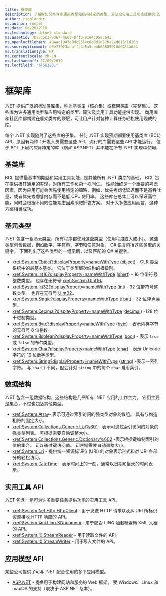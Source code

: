 ```yaml
---
title: 框架库
description: 了解库如何为许多通用类型和应用特定的类型、算法及实用工具功能提供实现。
author: richlander
ms.author: ronpet
ms.date: 06/20/2016
ms.technology: dotnet-standard
ms.assetid: 7b77b6c1-8367-4602-bff3-91e4c05ac643
ms.openlocfilehash: 494ac194fe8dc9554c6e0d1d87ba2ed613d1d16b
ms.sourcegitcommit: d6e27023aeaffc4b5a3cb4b88685018d6284ada4
ms.translationtype: HT
ms.contentlocale: zh-CN
ms.lasthandoff: 07/09/2019
ms.locfileid: "67663231"
---
```

# <a name="framework-libraries"></a>框架库

.NET 提供广泛的标准类库集，称为基类库（核心集）或框架类库（完整集）。 这些库为许多通用类型和应用特定的类型、算法及实用工具功能提供实现。 商用库和社区库都构建在框架类库的顶层，可让用户针对各种计算任务轻松使用现成的库。

每个 .NET 实现随附了这些库的子集。 任何 .NET 实现预期都要使用基类库 (BCL) API，原因有两种：开发人员需要这些 API，流行的库需要这些 API 才能运行。 位于 BCL 上层的应用特定的库（例如 ASP.NET）并不能在所有 .NET 实现中使用。

## <a name="base-class-libraries"></a>基类库

BCL 提供最基本的类型和实用工具功能，是其他所有 .NET 类库的基础。 BCL 旨在提供极其通用的实现，对所有工作负荷一视同仁。 性能始终是一个重要的考虑因素，因为应用可能会优先使用特定的策略，例如，优先考虑低延迟而不是高吞吐量，或者优先考虑低内存而不是低 CPU 使用率。 这些库在总体上可以保证高性能，同时会根据不同的性能考虑因素采取折衷方案。 对于大多数应用而言，这种方案相当成功。

## <a name="primitive-types"></a>基元类型

.NET 包含一组基元类型，所有程序都使用这些类型（使用程度或大或小）。 这些类型包含数据，例如数字、字符串、字节和任意对象。 C# 语言包括这些类型的关键字。 下面列出了这些类型的一组示例，以及匹配的 C# 关键字。

* <xref:System.Object?displayProperty=nameWithType> ([object](../csharp/language-reference/keywords/object.md)) - CLR 类型系统中的最基本基类。 它位于类型层次结构的根级别。
* <xref:System.Int16?displayProperty=nameWithType> ([short](../csharp/language-reference/builtin-types/integral-numeric-types.md)) - 16 位带符号整数类型。 也存在无符号 <xref:System.UInt16>。
* <xref:System.Int32?displayProperty=nameWithType> ([int](../csharp/language-reference/builtin-types/integral-numeric-types.md)) - 32 位带符号整数类型。 也存在无符号 [UInt32](../csharp/language-reference/builtin-types/integral-numeric-types.md)。
* <xref:System.Single?displayProperty=nameWithType> ([float](../csharp/language-reference/builtin-types/floating-point-numeric-types.md)) - 32 位浮点类型。
* <xref:System.Decimal?displayProperty=nameWithType> ([decimal](../csharp/language-reference/builtin-types/floating-point-numeric-types.md)) -128 位十进制类型。
* <xref:System.Byte?displayProperty=nameWithType> ([byte](../csharp/language-reference/builtin-types/integral-numeric-types.md)) - 表示内存字节的无符号 8 位整数。
* <xref:System.Boolean?displayProperty=nameWithType> ([bool](../csharp/language-reference/keywords/bool.md)) - 表示 `true` 或 `false` 的布尔类型。
* <xref:System.Char?displayProperty=nameWithType> ([char](../csharp/language-reference/keywords/char.md)) - 表示 Unicode 字符的 16 位数字类型。
* <xref:System.String?displayProperty=nameWithType> ([string](../csharp/language-reference/keywords/string.md)) -表示一系列字符。 与 `char[]` 不同，但会针对 `string` 中的每个 `char` 启用索引。

## <a name="data-structures"></a>数据结构

.NET 包含一组数据结构，这些结构是几乎所有 .NET 应用的工作主力。 它们主要是集合，不过也包括其他类型。

* <xref:System.Array>- 表示可通过索引访问的强类型对象的数组。 具有与构造相符的固定大小。
* <xref:System.Collections.Generic.List%601> - 表示可通过索引访问的对象的强类型列表。 可根据需要自动调整大小。
* <xref:System.Collections.Generic.Dictionary%602> -表示根据键编制索引的值的集合。 可以通过键访问值。 可根据需要自动调整大小。
* <xref:System.Uri> - 提供统一资源标识符 (URI) 的对象表示形式和对 URI 各部分的轻松访问。
* <xref:System.DateTime> - 表示时间上的一刻，通常以日期和当天的时间表示。

## <a name="utility-apis"></a>实用工具 API

.NET 包含一组可为许多重要任务提供功能的实用工具 API。

* <xref:System.Net.Http.HttpClient> - 用于发送 HTTP 请求以及从 URI 所标识资源接收 HTTP 响应的 API。
* <xref:System.Xml.Linq.XDocument> - 用于配合 LINQ 加载和查询 XML 文档的 API。
* <xref:System.IO.StreamReader> - 用于读取文件的 API。 
* <xref:System.IO.StreamWriter> - 用于写入文件的 API。

## <a name="app-model-apis"></a>应用模型 API

某些公司提供了可与 .NET 配合使用的多个应用模型。

* [ASP.NET](https://www.asp.net) - 提供用于构建网站和服务的 Web 框架。 受 Windows、Linux 和 macOS 的支持（取决于 ASP.NET 版本）。
